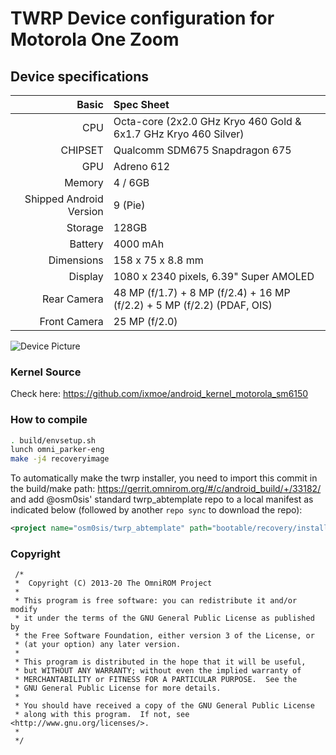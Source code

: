 # TWRP Device configuration for Motorola One Zoom

## Device specifications

Basic   | Spec Sheet
-------:|:-------------------------
CPU     | Octa-core (2x2.0 GHz Kryo 460 Gold & 6x1.7 GHz Kryo 460 Silver)
CHIPSET | Qualcomm SDM675 Snapdragon 675
GPU     | Adreno 612
Memory  | 4 / 6GB
Shipped Android Version | 9 (Pie)
Storage | 128GB
Battery | 4000 mAh
Dimensions | 158 x 75 x 8.8 mm
Display | 1080 x 2340 pixels, 6.39" Super AMOLED
Rear Camera  | 48 MP (f/1.7) + 8 MP (f/2.4) + 16 MP (f/2.2) + 5 MP (f/2.2) (PDAF, OIS)
Front Camera | 25 MP (f/2.0)

![Device Picture](https://fdn2.gsmarena.com/vv/pics/motorola/motorola-one-zoom-r1.jpg)

### Kernel Source
Check here: https://github.com/ixmoe/android_kernel_motorola_sm6150

### How to compile

```sh
. build/envsetup.sh
lunch omni_parker-eng
make -j4 recoveryimage
```

To automatically make the twrp installer, you need to import this commit in the build/make path: https://gerrit.omnirom.org/#/c/android_build/+/33182/
and add @osm0sis' standard twrp_abtemplate repo to a local manifest as indicated below (followed by another `repo sync` to download the repo):

```xml
<project name="osm0sis/twrp_abtemplate" path="bootable/recovery/installer" remote="github" revision="master"/>
```

### Copyright
 ```
  /*
  *  Copyright (C) 2013-20 The OmniROM Project
  *
  * This program is free software: you can redistribute it and/or modify
  * it under the terms of the GNU General Public License as published by
  * the Free Software Foundation, either version 3 of the License, or
  * (at your option) any later version.
  *
  * This program is distributed in the hope that it will be useful,
  * but WITHOUT ANY WARRANTY; without even the implied warranty of
  * MERCHANTABILITY or FITNESS FOR A PARTICULAR PURPOSE.  See the
  * GNU General Public License for more details.
  *
  * You should have received a copy of the GNU General Public License
  * along with this program.  If not, see <http://www.gnu.org/licenses/>.
  *
  */
  ```
